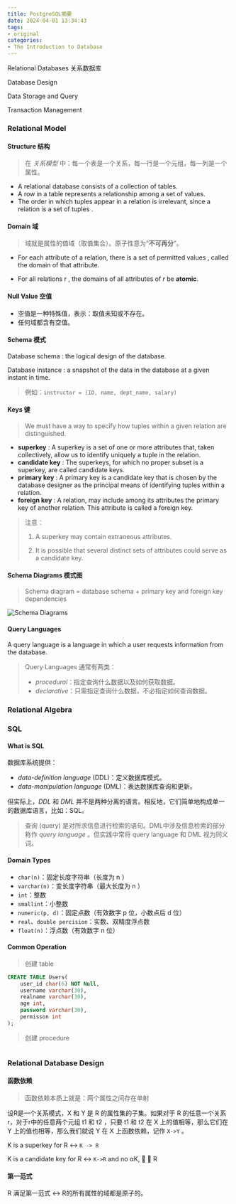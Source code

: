 ```yaml
---
title: PostgreSQL摘要
date: 2024-04-01 13:34:43
tags:
- original
categories:
- The Introduction to Database
---
```


 Relational Databases 关系数据库

Database Design 

Data Storage and Query

Transaction Management



### Relational Model

#### Structure 结构

> 在 *关系模型* 中：每一个表是一个关系，每一行是一个元组，每一列是一个属性。

- A relational database consists of a collection of tables.
- A row in a table represents a relationship among a set of values.
- The order in which tuples appear in a relation is irrelevant, since a relation is a set of tuples .



#### Domain 域

> 域就是属性的值域（取值集合）。原子性意为“**不可再分**”。

- For each attribute of a relation, there is a set of permitted values , called the domain of that attribute.

- For all relations r , the domains of all attributes of *r* be **atomic**.



 #### Null Value 空值

- 空值是一种特殊值，表示：取值未知或不存在。
- 任何域都含有空值。



#### Schema 模式

Database schema : the logical design of the database.

Database instance : a snapshot of the data in the database at a given instant in time.

> 例如：`instructor = (ID, name, dept_name, salary)`



#### Keys 键

> We must have a way to specify how tuples within a given relation are distinguished.

- **superkey** : A superkey is a set of one or more attributes that, taken collectively, allow us to identify uniquely a tuple in the relation.
- **candidate key** : The superkeys, for which no proper subset is a superkey, are called candidate keys.
- **primary key** : A primary key is a candidate key that is chosen by the database designer as the principal means of identifying tuples within a relation.
- **foreign key** : A relation, may include among its attributes the primary key of another relation. This attribute is called a foreign key.

> 注意：
>
> 1. A superkey may contain extraneous attributes.
>
> 2. It is possible that several distinct sets of attributes could
>    serve as a candidate key.



#### Schema Diagrams 模式图

> Schema diagram = database schema + primary key and foreign key dependencies

![Schema Diagrams](C:\Users\Keats\Desktop\Erewhon\Yanxu-Blog\source\_posts\PostgreSQL摘要\schema_diagrams.png)



#### Query Languages

A query language is a language in which a user requests information from the database.

> Query Languages 通常有两类：
>
> - *procedural*：指定查询什么数据以及如何获取数据。
> - *declarative*：只需指定查询什么数据，不必指定如何查询数据。









### Relational Algebra









### SQL

#### What is SQL

数据库系统提供：

- *data-definition language* (DDL)：定义数据库模式。
- *data-manipulation language* (DML)：表达数据库查询和更新。

但实际上，*DDL* 和 *DML* 并不是两种分离的语言。相反地，它们简单地构成单一的数据库语言，比如：SQL。

> 查询 (query) 是对所求信息进行检索的语句。DML中涉及信息检索的部分称作 *query language* 。但实践中常将 query language 和 DML 视为同义词。



#### Domain Types

- `char(n)`：固定长度字符串（长度为 n ）
- `varchar(n)`：变长度字符串（最大长度为 n ）
- `int`：整数
- `smallint`：小整数
- `numeric(p, d)`：固定点数（有效数字 p 位，小数点后 d 位）
- `real`、`double percision`：实数、双精度浮点数
- `float(n)`：浮点数（有效数字 n 位）



#### Common Operation

> 创建 table

```sql
CREATE TABLE Users(
	user_id char(6) NOT Null,
	username varchar(30),
	realname varchar(30),
	age int,
	password varchar(30),
	permisson int
);
```

> 创建 procedure

```

```



### Relational Database Design

#### 函数依赖

> 函数依赖本质上就是：两个属性之间存在单射

设R是一个关系模式，X 和 Y 是 R 的属性集的子集。如果对于 R 的任意一个关系r，对于r中的任意两个元组 t1 和 t2 ，只要 t1 和 t2 在 X 上的值相等，那么它们在 Y 上的值也相等，那么我们就说 Y 在 X 上函数依赖，记作 `X->Y` 。



K is a superkey for R &harr; `K -> R`

K is a candidate key for R &harr; `K->R` and no &alpha;K,   R







#### 第一范式

R 满足第一范式 &harr; R的所有属性的域都是原子的。

